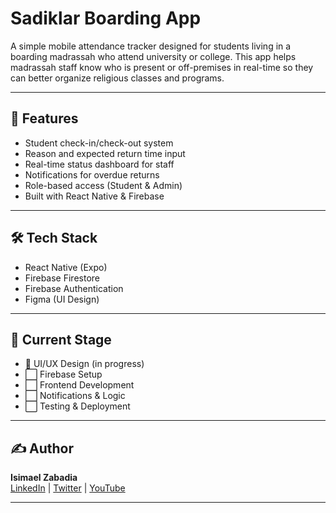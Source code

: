 # Sadiklar Boarding App

A simple mobile attendance tracker designed for students living in a boarding madrassah who attend university or college. This app helps madrassah staff know who is present or off-premises in real-time so they can better organize religious classes and programs.

---

## 📱 Features

- Student check-in/check-out system  
- Reason and expected return time input  
- Real-time status dashboard for staff  
- Notifications for overdue returns  
- Role-based access (Student & Admin)  
- Built with React Native & Firebase

---

## 🛠️ Tech Stack

- React Native (Expo)
- Firebase Firestore
- Firebase Authentication
- Figma (UI Design)

---

## 🚀 Current Stage

- 🔲 UI/UX Design (in progress)  
- ⬜ Firebase Setup  
- ⬜ Frontend Development  
- ⬜ Notifications & Logic  
- ⬜ Testing & Deployment

---

## ✍️ Author

**Isimael Zabadia**  
[LinkedIn](https://www.linkedin.com/in/ishu-zaba/) | [Twitter](https://x.com/darkskin_daemon) | [YouTube](https://www.youtube.com/@MyProgrammerMind)

---

## 
